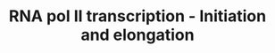 ---
annotations:
- id: DOID:526
  parent: disease by infectious agent
  type: Disease Ontology
  value: human immunodeficiency virus infectious disease
- id: PW:0001331
  parent: regulatory pathway
  type: Pathway Ontology
  value: RNA polymerase II transcription elongation pathway
- id: PW:0001274
  parent: regulatory pathway
  type: Pathway Ontology
  value: RNA polymerase II transcription initiation pathway
authors:
- Diazflorese
- Eweitz
description: RNA pol II transcription (initiation and elongation)
last-edited: 2022-02-18
organisms:
- Homo sapiens
redirect_from:
- /index.php/Pathway:WP4933
- /instance/WP4933
revision: null
schema-jsonld:
- '@context': https://schema.org/
  '@id': https://wikipathways.github.io/pathways/WP4933.html
  '@type': Dataset
  creator:
    '@type': Organization
    name: WikiPathways
  description: RNA pol II transcription (initiation and elongation)
  keywords:
  - AFF4
  - BRD4
  - CDK19
  - CDK7
  - CDK8
  - CDK9
  - CTR9
  - Cyc C
  - CycH
  - CycT1
  - EAF1
  - ELL2
  - ENL
  - GRINL1A
  - GTF2A1
  - GTF2A2
  - GTF2B
  - GTF2E1
  - GTF2E2
  - GTF2F1
  - GTF2F2
  - GTF2H1
  - GTF2H2
  - GTF2H3
  - GTF2H4
  - GTF2H5
  - HEXIM1
  - Histones
  - LARP7
  - LEO1
  - MAT1
  - MCL1
  - MED1
  - MED10
  - MED11
  - MED12
  - MED13
  - MED14
  - MED15
  - MED16
  - MED17
  - MED18
  - MED19
  - MED20
  - MED21
  - MED22
  - MED23
  - MED24
  - MED25
  - MED26
  - MED27
  - MED28
  - MED29
  - MED30
  - MED31
  - MED4
  - MED6
  - MED7
  - MED8
  - MED9
  - MEPCE
  - MYC
  - NELFA
  - NELFB
  - NELFCD
  - NELFE
  - PAF1
  - RNA Pol II
  - RTF1
  - SUPT4H1
  - SUPT5H
  - TAF1
  - TAF10
  - TAF11
  - TAF12
  - TAF13
  - TAF2
  - TAF3
  - TAF4
  - TAF4B
  - TAF5
  - TAF6
  - TAF7
  - TAF8
  - TAF9
  - TAF9B
  - TBP
  - WDR61
  - XPB
  - XPD
  license: CC0
  name: RNA pol II transcription - Initiation and elongation
seo: CreativeWork
title: RNA pol II transcription - Initiation and elongation
wpid: WP4933
---